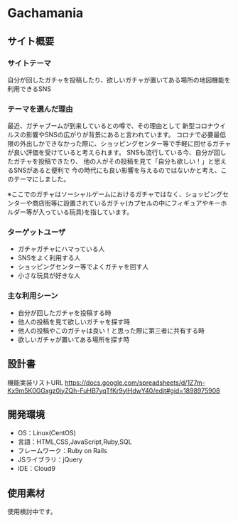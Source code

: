 
# Gachamania

## サイト概要
### サイトテーマ
自分が回したガチャを投稿したり、欲しいガチャが置いてある場所の地図機能を利用できるSNS

### テーマを選んだ理由
最近、ガチャブームが到来しているとの噂で、その理由として
新型コロナウイルスの影響やSNSの広がりが背景にあると言われています。
コロナで必要最低限の外出しかできなかった際に、ショッピングセンター等で手軽に回せるガチャが良い評価を受けていると考えられます。
SNSも流行している今、自分が回したガチャを投稿できたり、
他の人がその投稿を見て「自分も欲しい！」と思えるSNSがあると便利で
今の時代にも良い影響を与えるのではないかと考え、このテーマにしました。

※ここでのガチャはソーシャルゲームにおけるガチャではなく、ショッピングセンターや商店街等に設置されているガチャ(カプセルの中にフィギュアやキーホルダー等が入っている玩具)を指しています。

### ターゲットユーザ
- ガチャガチャにハマっている人
- SNSをよく利用する人
- ショッピングセンター等でよくガチャを回す人
- 小さな玩具が好きな人

### 主な利用シーン
- 自分が回したガチャを投稿する時
- 他人の投稿を見て欲しいガチャを探す時
- 他人の投稿やこのガチャは良い！と思った際に第三者に共有する時
- 欲しいガチャが置いてある場所を探す時

## 設計書
機能実装リストURL
https://docs.google.com/spreadsheets/d/1Z7m-Kx9m5K0GGxgz0iyZQh-FuHB7yqTfKr9ylHdwY40/edit#gid=1898975908

## 開発環境
- OS：Linux(CentOS)
- 言語：HTML,CSS,JavaScript,Ruby,SQL
- フレームワーク：Ruby on Rails
- JSライブラリ：jQuery
- IDE：Cloud9

## 使用素材
使用検討中です。